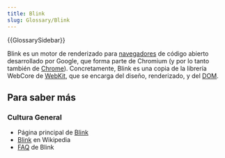 ```yaml
---
title: Blink
slug: Glossary/Blink
---
```


{{GlossarySidebar}}

Blink es un motor de renderizado para [navegadores](/es/docs/Glossary/Browser) de código abierto desarrollado por Google, que forma parte de Chromium (y por lo tanto también de [Chrome](/es/docs/Glossary/Google_Chrome)). Concretamente, Blink es una copia de la librería WebCore de [WebKit](/es/docs/Glossary/WebKit), que se encarga del diseño, renderizado, y del [DOM](/es/docs/Glossary/DOM).

## Para saber más

### Cultura General

- Página principal de [Blink](http://www.chromium.org/blink)
- [Blink](https://es.wikipedia.org/wiki/Blink) en Wikipedia
- [FAQ](http://www.chromium.org/blink/developer-faq) de Blink

